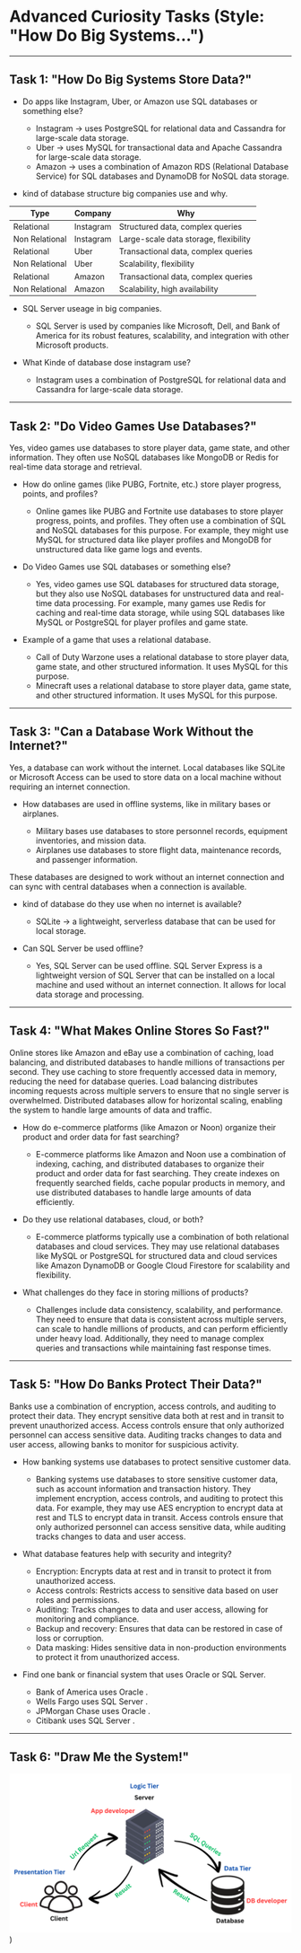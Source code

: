 ﻿# Advanced Curiosity Tasks (Style: "How Do Big Systems...") 
-----------------------------

## Task 1: "How Do Big Systems Store Data?"
-  Do apps like Instagram, Uber, or Amazon use SQL databases or something
else?

	- Instagram -> uses PostgreSQL for relational data and Cassandra for large-scale data storage.
	- Uber -> uses MySQL for transactional data and Apache Cassandra for large-scale data storage.
	- Amazon -> uses a combination of Amazon RDS (Relational Database Service) for SQL databases and DynamoDB for NoSQL data storage.

- kind of database structure big companies use and why.

| Type              | Company   | Why                                   | 
|-------------------|-----------|---------------------------------------|
| Relational        | Instagram | Structured data, complex queries      |
| Non Relational    | Instagram | Large-scale data storage, flexibility |
| Relational        | Uber      | Transactional data, complex queries   |
| Non Relational    | Uber      | Scalability, flexibility              |
| Relational        | Amazon    | Transactional data, complex queries   |
| Non Relational    | Amazon    | Scalability, high availability        |

-  SQL Server useage in big companies.
	- SQL Server is used by companies like Microsoft, Dell, and Bank of America for its robust features, scalability, and integration with other Microsoft products.

- What Kinde of database dose instagram use?
	- Instagram uses a combination of PostgreSQL for relational data and Cassandra for large-scale data storage.

-------

## Task 2: "Do Video Games Use Databases?"

Yes, video games use databases to store player data, game state, and other information. They often use NoSQL databases like MongoDB or Redis for real-time data storage and retrieval.

- How do online games (like PUBG, Fortnite, etc.) store player progress, points, and
profiles?

	- Online games like PUBG and Fortnite use databases to store player progress, points, and profiles. They often use a combination of SQL and NoSQL databases for this purpose. For example, they might use MySQL for structured data like player profiles and MongoDB for unstructured data like game logs and events.

- Do Video Games use SQL databases or something else?
	- Yes, video games use SQL databases for structured data storage, but they also use NoSQL databases for unstructured data and real-time data processing. For example, many games use Redis for caching and real-time data storage, while using SQL databases like MySQL or PostgreSQL for player profiles and game state.
	
- Example of a game that uses a relational database.
	- Call of Duty Warzone uses a relational database to store player data, game state, and other structured information. It uses MySQL for this purpose.
	- Minecraft uses a relational database to store player data, game state, and other structured information. It uses MySQL for this purpose.

------------
## Task 3: "Can a Database Work Without the Internet?"
Yes, a database can work without the internet. Local databases like SQLite or Microsoft Access can be used to store data on a local machine without requiring an internet connection.

- How databases are used in offline systems, like in military bases or
airplanes.

	- Military bases use databases to store personnel records, equipment inventories, and mission data. 
	- Airplanes use databases to store flight data, maintenance records, and passenger information. 

These databases are designed to work without an internet connection and can sync with central databases when a connection is available.

- kind of database do they use when no internet is available?
	-  SQLite -> a lightweight, serverless database that can be used for local storage.
	
- Can SQL Server be used offline?
	- Yes, SQL Server can be used offline. SQL Server Express is a lightweight version of SQL Server that can be installed on a local machine and used without an internet connection. It allows for local data storage and processing.

-------------------
## Task 4: "What Makes Online Stores So Fast?"
Online stores like Amazon and eBay use a combination of caching, load balancing, and distributed databases to handle millions of transactions per second. They use caching to store frequently accessed data in memory, reducing the need for database queries. Load balancing distributes incoming requests across multiple servers to ensure that no single server is overwhelmed. Distributed databases allow for horizontal scaling, enabling the system to handle large amounts of data and traffic.

- How do e-commerce platforms (like Amazon or Noon) organize their product and
order data for fast searching?
	- E-commerce platforms like Amazon and Noon use a combination of indexing, caching, and distributed databases to organize their product and order data for fast searching. They create indexes on frequently searched fields, cache popular products in memory, and use distributed databases to handle large amounts of data efficiently.

- Do they use relational databases, cloud, or both?
	- E-commerce platforms typically use a combination of both relational databases and cloud services. They may use relational databases like MySQL or PostgreSQL for structured data and cloud services like Amazon DynamoDB or Google Cloud Firestore for scalability and flexibility.

- What challenges do they face in storing millions of products?
	- Challenges include data consistency, scalability, and performance. They need to ensure that data is consistent across multiple servers, can scale to handle millions of products, and can perform efficiently under heavy load. Additionally, they need to manage complex queries and transactions while maintaining fast response times.

----------------------------------
## Task 5: "How Do Banks Protect Their Data?"
Banks use a combination of encryption, access controls, and auditing to protect their data. They encrypt sensitive data both at rest and in transit to prevent unauthorized access. Access controls ensure that only authorized personnel can access sensitive data. Auditing tracks changes to data and user access, allowing banks to monitor for suspicious activity.

- How banking systems use databases to protect sensitive customer data.
	- Banking systems use databases to store sensitive customer data, such as account information and transaction history. They implement encryption, access controls, and auditing to protect this data. For example, they may use AES encryption to encrypt data at rest and TLS to encrypt data in transit. Access controls ensure that only authorized personnel can access sensitive data, while auditing tracks changes to data and user access.

- What database features help with security and integrity?

	- Encryption: Encrypts data at rest and in transit to protect it from unauthorized access.
	- Access controls: Restricts access to sensitive data based on user roles and permissions.
	- Auditing: Tracks changes to data and user access, allowing for monitoring and compliance.
	- Backup and recovery: Ensures that data can be restored in case of loss or corruption.
	- Data masking: Hides sensitive data in non-production environments to protect it from unauthorized access.

- Find one bank or financial system that uses Oracle or SQL Server.
	- Bank of America uses Oracle .
	- Wells Fargo uses SQL Server .
	- JPMorgan Chase uses Oracle .
	- Citibank uses SQL Server .

--------------------------------------------------------------
## Task 6: "Draw Me the System!"
![Three-tier architecture database diagram](./images/Client.png))